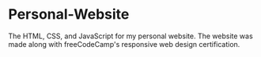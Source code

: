# Personal-Website
The HTML, CSS, and JavaScript for my personal website.  The website was made along with freeCodeCamp's responsive web design certification.
